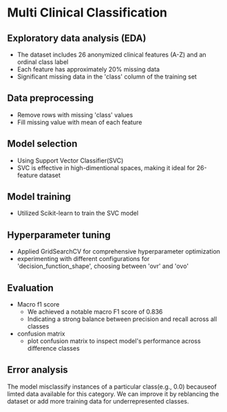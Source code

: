 # Multi Clinical Classification

## Exploratory data analysis (EDA)
- The dataset includes 26 anonymized clinical features (A-Z) and an ordinal class label
- Each feature has approximately 20% missing data
- Significant missing data in the 'class' column of the training set

## Data preprocessing
- Remove rows with missing 'class' values
- Fill missing value with mean of each feature

## Model selection
- Using Support Vector Classifier(SVC)
- SVC is effective in high-dimentional spaces, making it ideal for 26-feature dataset

## Model training
- Utilized Scikit-learn to train the SVC model

## Hyperparameter tuning
- Applied GridSearchCV for comprehensive hyperparameter optimization
- experimenting with different configurations for 'decision_function_shape', choosing between 'ovr' and 'ovo'

## Evaluation
- Macro f1 score 
  - We achieved a notable macro F1 score of 0.836
  - Indicating a strong balance between precision and recall across all classes
- confusion matrix
  - plot confusion matrix to inspect model's performance across difference classes

## Error analysis
The model misclassify instances of a particular class(e.g., 0.0) becauseof limted data available for this category. We can improve it by reblancing the dataset or add more training data for underrepresented classes.